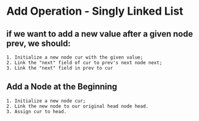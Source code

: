 # Add Operation - Singly Linked List
## if we want to add a new value after a given node prev, we should:
    1. Initialize a new node cur with the given value;
    2. Link the "next" field of cur to prev's next node next;
    3. Link the "next" field in prev to cur
## Add a Node at the Beginning
    1. Initialize a new node cur;
    2. Link the new node to our original head node head.
    3. Assign cur to head.